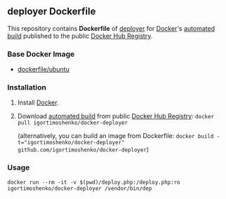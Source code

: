 ## deployer Dockerfile


This repository contains **Dockerfile** of [deployer](http://deployer.org/) for [Docker](https://www.docker.com/)'s [automated build](https://registry.hub.docker.com/u/igortimoshenko/docker-deployer/) published to the public [Docker Hub Registry](https://registry.hub.docker.com/).


### Base Docker Image

* [dockerfile/ubuntu](http://dockerfile.github.io/#/ubuntu)


### Installation

1. Install [Docker](https://www.docker.com/).

2. Download [automated build](https://registry.hub.docker.com/u/igortimoshenko/docker-deployer/) from public [Docker Hub Registry](https://registry.hub.docker.com/): `docker pull igortimoshenko/docker-deployer`

   (alternatively, you can build an image from Dockerfile: `docker build -t="igortimoshenko/docker-deployer" github.com/igortimoshenko/docker-deployer`)


### Usage

    docker run --rm -it -v $(pwd)/deploy.php:/deploy.php:ro igortimoshenko/docker-deployer /vendor/bin/dep

